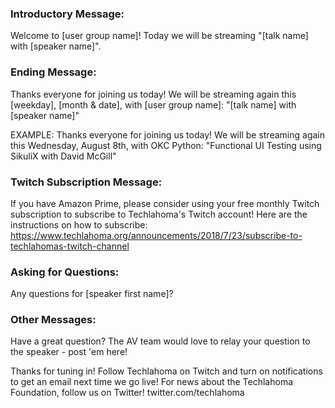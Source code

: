 ### Introductory Message:

Welcome to [user group name]! Today we will be streaming "[talk name] with [speaker name]".

### Ending Message:

Thanks everyone for joining us today! We will be streaming again this [weekday], [month & date], with [user group name]: "[talk name] with [speaker name]"

EXAMPLE: Thanks everyone for joining us today! We will be streaming again this Wednesday, August 8th, with OKC Python: "Functional UI Testing using SikuliX with David McGill"

### Twitch Subscription Message:

If you have Amazon Prime, please consider using your free monthly Twitch subscription to subscribe to Techlahoma's Twitch account! Here are the instructions on how to subscribe: https://www.techlahoma.org/announcements/2018/7/23/subscribe-to-techlahomas-twitch-channel

### Asking for Questions:

Any questions for [speaker first name]?

### Other Messages:

Have a great question? The AV team would love to relay your question to the speaker - post 'em here!

Thanks for tuning in! Follow Techlahoma on Twitch and turn on notifications to get an email next time we go live! For news about the Techlahoma Foundation, follow us on Twitter! twitter.com/techlahoma
